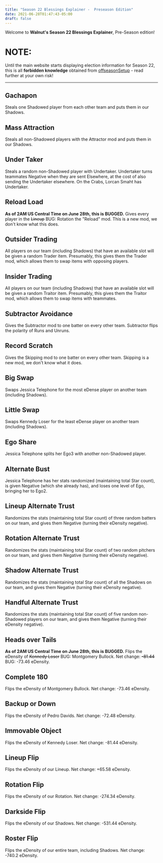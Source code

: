 ```yaml
---
title: "Season 22 Blessings Explainer -  Preseason Edition"
date: 2021-06-28T01:47:43-05:00
draft: false
---
```


Welcome to **Walnut's Season 22 Blessings Explainer**, Pre-Season edition!

# NOTE:

Until the main website starts displaying election information for Season 22, this is all **forbidden knowledge** obtained from [offseasonSetup](https://blaseball.com/database/offseasonSetup) - read further at your own risk!

---

## Gachapon

Steals one Shadowed player from each other team and puts them in our Shadows.

## Mass Attraction

Steals all non-Shadowed players with the Attractor mod and puts them in our Shadows.

## Under Taker

Steals a random non-Shadowed player with Undertaker. Undertaker turns teammates Negative when they are sent Elsewhere, at the cost of also sending the Undertaker elsewhere. On the Crabs, Lorcan Smaht has Undertaker.

## Reload Load

**As of 2AM US Central Time on June 28th, this is BUGGED.**
Gives every player in the ~~Lineup~~ BUG: Rotation the "Reload" mod. This is a new mod, we don't know what this does.

## Outsider Trading

All players on our team (including Shadows) that have an available slot will be given a random Trader item. Presumably, this gives them the Trader mod, which allows them to swap items with opposing players.

## Insider Trading

All players on our team (including Shadows) that have an available slot will be given a random Traitor item. Presumably, this gives them the Traitor mod, which allows them to swap items with teammates.

## Subtractor Avoidance

Gives the Subtractor mod to one batter on every other team. Subtractor flips the polarity of Runs and Unruns.

## Record Scratch

Gives the Skipping mod to one batter on every other team. Skipping is a new mod, we don't know what it does.

## Big Swap

Swaps Jessica Telephone for the most eDense player on another team (including Shadows).

## Little Swap

Swaps Kennedy Loser for the least eDense player on another team (including Shadows).

## Ego Share

Jessica Telephone splits her Ego3 with another non-Shadowed player.

## Alternate Bust

Jessica Telephone has her stats randomized (maintaining total Star count), is given Negative (which she already has), and loses one level of Ego, bringing her to Ego2.

## Lineup Alternate Trust

Randomizes the stats (maintaining total Star count) of three random batters on our team, and gives them Negative (turning their eDensity negative).

## Rotation Alternate Trust

Randomizes the stats (maintaining total Star count) of two random pitchers on our team, and gives them Negative (turning their eDensity negative).

## Shadow Alternate Trust

Randomizes the stats (maintaining total Star count) of all the Shadows on our team, and gives them Negative (turning their eDensity negative).

## Handful Alternate Trust

Randomizes the stats (maintaining total Star count) of five random non-Shadowed players on our team, and gives them Negative (turning their eDensity negative).

## Heads over Tails

**As of 2AM US Central Time on June 28th, this is BUGGED.**
Flips the eDensity of ~~Kennedy Loser~~ BUG: Montgomery Bullock. Net change: ~~-81.44~~ BUG: -73.46 eDensity.

## Complete 180

Flips the eDensity of Montgomery Bullock. Net change: -73.46 eDensity.

## Backup or Down

Flips the eDensity of Pedro Davids. Net change: -72.48 eDensity.

## Immovable Object

Flips the eDensity of Kennedy Loser. Net change: -81.44 eDensity.

## Lineup Flip

Flips the eDensity of our Lineup. Net change: +65.58 eDensity.

## Rotation Flip

Flips the eDensity of our Rotation. Net change: -274.34 eDensity.

## Darkside Flip

Flips the eDensity of our Shadows. Net change: -531.44 eDensity.

## Roster Flip

Flips the eDensity of our entire team, including Shadows. Net change: -740.2 eDensity.
